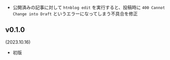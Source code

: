 - 公開済みの記事に対して `htnblog edit` を実行すると、投稿時に
  `400 Cannot Change into Draft` というエラーになってしまう不具合を修正

v0.1.0
------
(2023.10.16)

- 初版
